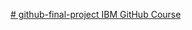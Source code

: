 [# github-final-project
IBM GitHub Course
](https://github.com/MarshallNickolauson/github-final-project)
